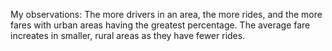 My observations:
The more drivers in an area, the more rides, and the more fares with urban areas having the greatest percentage.
The average fare increates in smaller, rural areas as they have fewer rides. 
